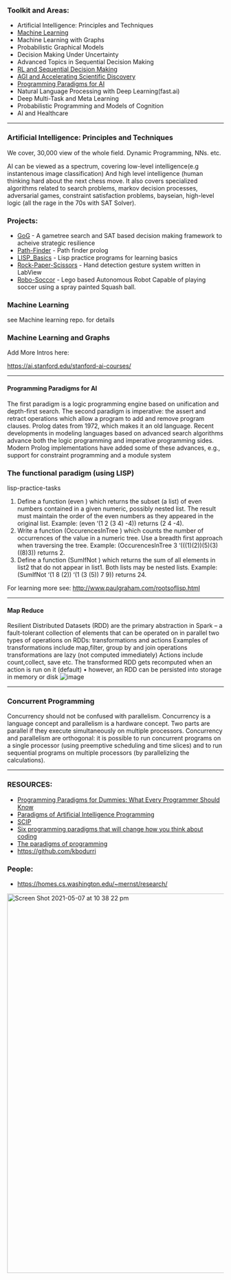 ### Toolkit and Areas: 

- Artificial Intelligence: Principles and Techniques
- [Machine Learning](https://github.com/asjad99/Machine-Learning-GYM)
- Machine Learning with Graphs
- Probabilistic Graphical Models
- Decision Making Under Uncertainty
- Advanced Topics in Sequential Decision Making	
- [RL and Sequential Decision Making](https://github.com/asjad99/Reinforcement-Learning)
- [AGI and Accelerating Scientific Discovery](https://github.com/asjad99/AGI)
- [Programming Paradigms for AI](https://github.com/asjad99/programming-paradigms-)
- 	Natural Language Processing with Deep Learning(fast.ai)
- Deep Multi-Task and Meta Learning
- Probabilistic Programming and Models of Cognition
- AI and Healthcare

-----

### Artificial Intelligence: Principles and Techniques

We cover, 30,000 view of the whole field. Dynamic Programming, NNs. etc. 

AI can be viewed as a spectrum, covering low-level intelligence(e.g instantenous image classification) And high level intelligence (human thinking hard about the next chess move. It also covers specialized algorithms related to search problems, markov decision processes, adversarial games, constraint satisfaction problems, bayseian, high-level logic (all the rage in the 70s with SAT Solver).  


### Projects: 

- [GoG](https://github.com/asjad99/rosetta_stone) - A gametree search and SAT based decision making framework to acheive strategic resilience
- [Path-Finder](https://github.com/asjad99/Prolog) - Path finder prolog 
- [LISP_Basics](https://github.com/asjad99/programming-paradigms-/blob/main/practice_programs.lisp) - Lisp practice programs for learning basics 
- [Rock-Paper-Scissors](https://github.com/asjad99/Rock-Paper-Scissors-) - Hand detection gesture system written in LabView   
- [Robo-Soccor](https://github.com/asjad99/Robot-Soccer-) - Lego based Autonomous Robot Capable of playing soccer using a spray painted Squash ball.


### Machine Learning 

see Machine learning repo. for details

### Machine Learning and Graphs





Add More Intros here: 

https://ai.stanford.edu/stanford-ai-courses/





---------------


#### Programming Paradigms for AI

The first paradigm is a logic programming engine based on unification and
depth-first search. The second paradigm is imperative: the assert and retract operations which allow a program to add and remove program clauses. Prolog dates
from 1972, which makes it an old language. Recent developments in modeling languages based on advanced search algorithms advance both the logic programming
and imperative programming sides. Modern Prolog implementations have added
some of these advances, e.g., support for constraint programming and a module
system


### The functional paradigm (using LISP)

lisp-practice-tasks

1. Define a function (even <list>) which returns the subset (a list) of even numbers contained in a given numeric, possibly nested list. The result must maintain the order of the even numbers as they appeared in the original list. Example: (even ‘(1 2 (3 4) -4)) returns (2 4 -4).
2. Write a function (OccurencesInTree <n> <tree>) which counts the number of occurrences of the value <n> in a numeric tree. Use a breadth first approach when traversing the tree.
Example: (OccurencesInTree 3 ‘(((1)(2))(5)(3)((8)3)) returns 2.
3. Define a function (SumIfNot <list1> <list2>) which returns the sum of all elements in list2 that do not appear in list1. Both lists may be nested lists. Example: (SumIfNot ‘(1 8 (2)) ‘(1 (3 (5)) 7 9)) returns 24.


For learning more see: http://www.paulgraham.com/rootsoflisp.html

----------------------
#### Map Reduce 

Resilient Distributed Datasets (RDD) are the primary abstraction in Spark – a fault-tolerant collection of elements that can be operated on in parallel
two types of operations on RDDs: 
transformations and actions
Examples of transformations include map,filter, group by and join operations
transformations are lazy (not computed immediately) 
Actions include count,collect, save etc.
 The transformed RDD gets recomputed when an action is run on it (default) •
 however, an RDD can be persisted into storage in memory or disk
![image](https://user-images.githubusercontent.com/3470924/117436155-016d3980-af72-11eb-876d-06d45e03ae90.png)


----------------------
### Concurrent Programming

Concurrency should not be confused with parallelism. Concurrency is a language
concept and parallelism is a hardware concept. Two parts are parallel if they execute
simultaneously on multiple processors. Concurrency and parallelism are orthogonal: it is
possible to run concurrent programs on a single processor (using preemptive scheduling
and time slices) and to run sequential programs on multiple processors (by parallelizing
the calculations).


-----------------------------

### RESOURCES: 
- [Programming Paradigms for Dummies: What Every Programmer Should Know](https://www.info.ucl.ac.be/~pvr/VanRoyChapter.pdf)
- [Paradigms of Artificial Intelligence Programming](https://github.com/norvig/paip-lisp)
- [SCIP](https://mitpress.mit.edu/sites/default/files/sicp/index.html)
- [Six programming paradigms that will change how you think about coding](https://www.ybrikman.com/writing/2014/04/09/six-programming-paradigms-that-will/)
- [The paradigms of programming](https://blog.acolyer.org/2018/01/29/the-paradigms-of-programming/)
- https://github.com/kbodurri

###  People: 

- https://homes.cs.washington.edu/~mernst/research/

 
 <img width="880" alt="Screen Shot 2021-05-07 at 10 38 22 pm" src="https://user-images.githubusercontent.com/3470924/117450732-f8d22e80-af84-11eb-9775-ac5017c0b4e0.png">

